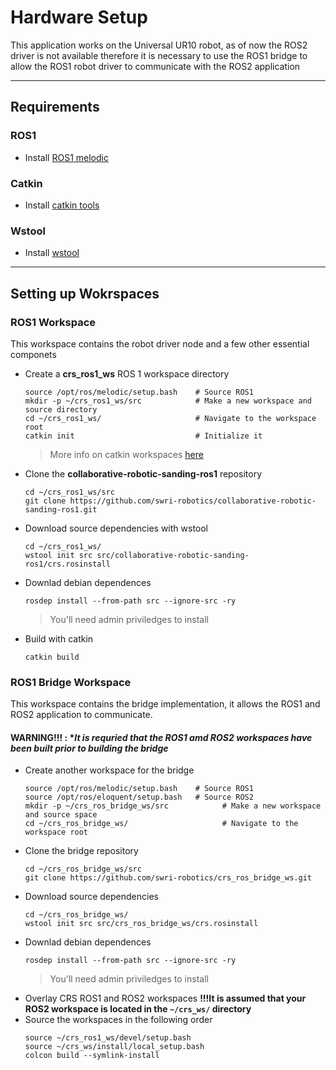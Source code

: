 # Hardware Setup

This application works on the Universal UR10 robot, as of now the ROS2 driver is not available therefore it is necessary to use the ROS1 bridge to allow the ROS1 robot driver to communicate with the ROS2 application

---
## Requirements
### ROS1
- Install [ROS1 melodic](http://wiki.ros.org/melodic/Installation/Ubuntu)
### Catkin
- Install [catkin tools](https://catkin-tools.readthedocs.io/en/latest/installing.html)

### Wstool
- Install [wstool](http://wiki.ros.org/wstool#Installation)
---
## Setting up Wokrspaces
### ROS1 Workspace
This workspace contains the robot driver node and a few other essential componets
- Create a **crs_ros1_ws** ROS 1 workspace directory
    ```
    source /opt/ros/melodic/setup.bash    # Source ROS1
    mkdir -p ~/crs_ros1_ws/src            # Make a new workspace and source directory
    cd ~/crs_ros1_ws/                     # Navigate to the workspace root
    catkin init                           # Initialize it
    ```
    > More info on catkin workspaces [here](https://catkin-tools.readthedocs.io/en/latest/quick_start.html)
- Clone the **collaborative-robotic-sanding-ros1** repository
    ```
    cd ~/crs_ros1_ws/src
    git clone https://github.com/swri-robotics/collaborative-robotic-sanding-ros1.git
    ```
- Download source dependencies with wstool
    ```
    cd ~/crs_ros1_ws/
    wstool init src src/collaborative-robotic-sanding-ros1/crs.rosinstall
    ```
- Downlad debian dependences
    ```
    rosdep install --from-path src --ignore-src -ry
    ```
    > You'll need admin priviledges to install 
- Build with catkin
    ```
    catkin build
    ```
### ROS1 Bridge Workspace
This workspace contains the bridge implementation, it allows the ROS1 and ROS2 application to communicate. 
#### WARNING!!! : **It is requried that the ROS1 amd ROS2 workspaces have been built prior to building the bridge*
- Create another workspace for the bridge
    ```
    source /opt/ros/melodic/setup.bash    # Source ROS1
    source /opt/ros/eloquent/setup.bash   # Source ROS2
    mkdir -p ~/crs_ros_bridge_ws/src            # Make a new workspace and source space
    cd ~/crs_ros_bridge_ws/                     # Navigate to the workspace root
    ```
- Clone the bridge repository
    ```
    cd ~/crs_ros_bridge_ws/src                   
    git clone https://github.com/swri-robotics/crs_ros_bridge_ws.git
    ```
- Download source dependencies
    ```
    cd ~/crs_ros_bridge_ws/
    wstool init src src/crs_ros_bridge_ws/crs.rosinstall
    ```
- Downlad debian dependences
    ```
    rosdep install --from-path src --ignore-src -ry
    ```
    > You'll need admin priviledges to install 
- Overlay CRS ROS1 and ROS2 workspaces
**!!!It is assumed that your ROS2 workspace is located in the `~/crs_ws/` directory**
- Source the workspaces in the following order
    ```
    source ~/crs_ros1_ws/devel/setup.bash
    source ~/crs_ws/install/local_setup.bash
    colcon build --symlink-install
    ```
